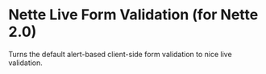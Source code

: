 Nette Live Form Validation (for Nette 2.0)
==========================================

Turns the default alert-based client-side form validation to nice live validation.

